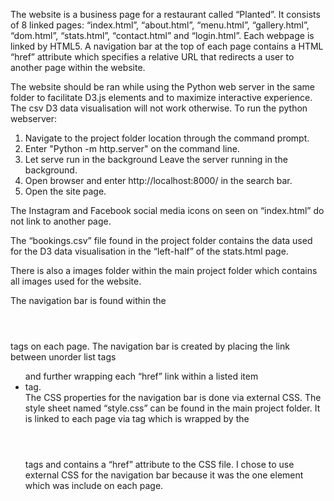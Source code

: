 The website is a business page for a restaurant called “Planted”. It consists of 8 linked pages: “index.html”, “about.html”, “menu.html”, “gallery.html”, “dom.html”, “stats.html”, “contact.html” and “login.html”.
Each webpage is linked by HTML5. A navigation bar at the top of each page contains a HTML <a> “href” attribute which specifies a relative URL that redirects a user to another page within the website.


The website should be ran while using the Python web server in the same folder to facilitate D3.js elements and to maximize interactive experience. The csv D3 data visualisation will not work otherwise. To run the python webserver:
1.	Navigate to the project folder location through the command prompt.
2.	 Enter "Python -m http.server" on the command line.
3.	Let serve run in the background Leave the server running in the background.
4.	Open browser and enter http://localhost:8000/ in the search bar.
5.	Open the site page.

The Instagram and Facebook social media icons on seen on “index.html” do not link to another page.

The “bookings.csv” file found in the project folder contains the data used for the D3 data visualisation in the “left-half” of the stats.html page.

There is also a images folder within the main project folder which contains all images used for the website.


The navigation bar is found within the <header></header> tags on each page.  The navigation bar is created by placing the link between unorder list tags <ul> and further wrapping each <a> “href” link within a listed item <li> tag.  
The CSS properties for the navigation bar is done via external CSS. The style sheet named “style.css” can be found in the main project folder. It is linked to each page via <link> tag which is wrapped by the <header></header> tags and contains a “href” attribute to the CSS file. I chose to use external CSS for the navigation bar because it was the one element which was include on each page. 

